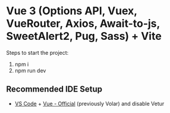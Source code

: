 # Vue 3 (Options API, Vuex, VueRouter, Axios, Await-to-js, SweetAlert2, Pug, Sass) + Vite

Steps to start the project:
1. npm i
2. npm run dev

## Recommended IDE Setup

- [VS Code](https://code.visualstudio.com/) + [Vue - Official](https://marketplace.visualstudio.com/items?itemName=Vue.volar) (previously Volar) and disable Vetur
